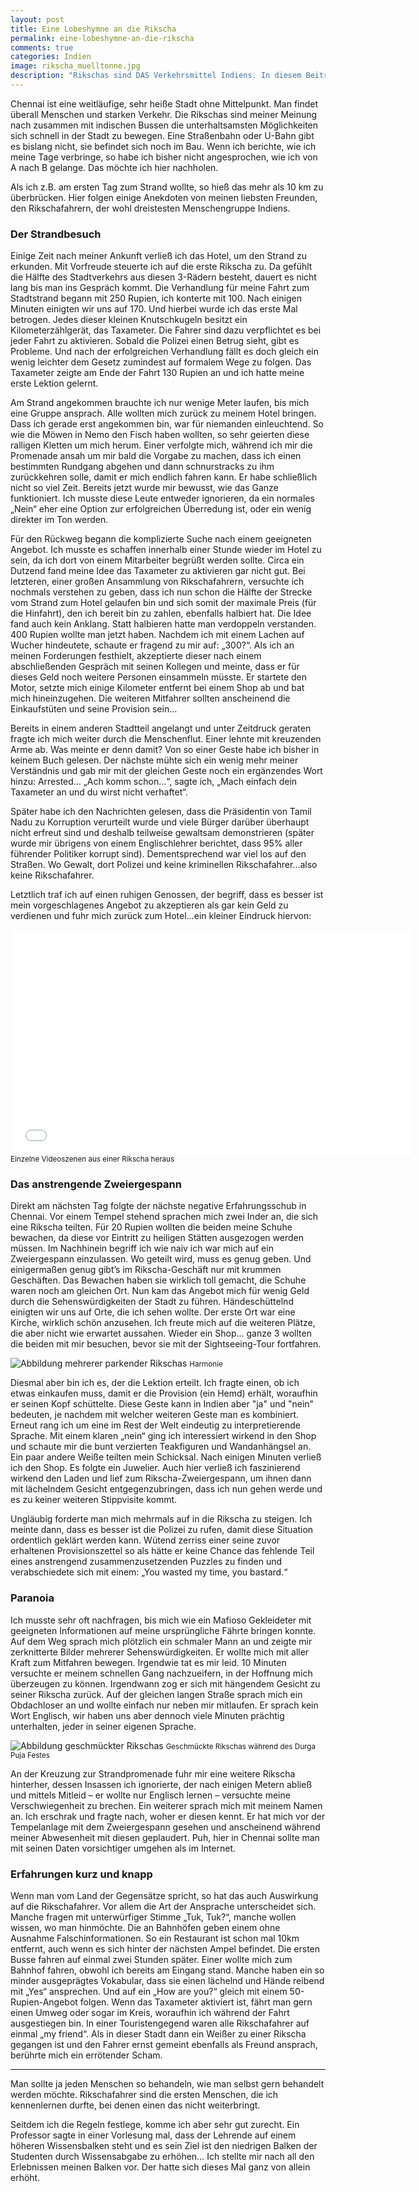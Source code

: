 ```yaml
---
layout: post
title: Eine Lobeshymne an die Rikscha
permalink: eine-lobeshymne-an-die-rikscha
comments: true
categories: Indien
image: rikscha_muelltonne.jpg
description: "Rikschas sind DAS Verkehrsmittel Indiens. In diesem Beitrag gebe ich einen Eindruck davon, was einem unerfahrenen Europäer beim Zusammentreffen mit Rikschafahrern alles passieren kann."
---
```


<p>Chennai ist eine weitläufige, sehr heiße Stadt ohne Mittelpunkt. Man findet überall Menschen und starken Verkehr. Die Rikschas sind meiner Meinung nach zusammen mit indischen Bussen die unterhaltsamsten Möglichkeiten sich schnell in der Stadt zu bewegen. Eine Straßenbahn oder U-Bahn gibt es bislang nicht, sie befindet sich noch im Bau. Wenn ich berichte, wie ich meine Tage verbringe, so habe ich bisher nicht angesprochen, wie ich von A nach B gelange. Das möchte ich hier nachholen.
<p>Als ich z.B. am ersten Tag zum Strand wollte, so hieß das mehr als 10 km zu überbrücken. Hier folgen einige Anekdoten von meinen liebsten Freunden, den Rikschafahrern, der wohl dreistesten Menschengruppe Indiens.
<h3>Der Strandbesuch</h3>
<p>Einige Zeit nach meiner Ankunft verließ ich das Hotel, um den Strand zu erkunden. Mit Vorfreude steuerte ich auf die erste Rikscha zu. Da gefühlt die Hälfte des Stadtverkehrs aus diesen 3-Rädern besteht, dauert es nicht lang bis man ins Gespräch kommt. Die Verhandlung für meine Fahrt zum Stadtstrand begann mit 250 Rupien, ich konterte mit 100. Nach einigen Minuten einigten wir uns auf 170. Und hierbei wurde ich das erste Mal betrogen. Jedes dieser kleinen Knutschkugeln besitzt ein Kilometerzählgerät, das Taxameter. Die Fahrer sind dazu verpflichtet es bei jeder Fahrt zu aktivieren. Sobald die Polizei einen Betrug sieht, gibt es Probleme. Und nach der erfolgreichen Verhandlung fällt es doch gleich ein wenig leichter dem Gesetz zumindest auf formalem Wege zu folgen. Das Taxameter zeigte am Ende der Fahrt 130 Rupien an und ich hatte meine erste Lektion gelernt.</p>
<p>Am Strand angekommen brauchte ich nur wenige Meter laufen, bis mich eine Gruppe ansprach. Alle wollten mich zurück zu meinem Hotel bringen. Dass ich gerade erst angekommen bin, war für niemanden einleuchtend. So wie die Möwen in Nemo den Fisch haben wollten, so sehr geierten diese ralligen Kletten um mich herum. Einer verfolgte mich, während ich mir die Promenade ansah um mir bald die Vorgabe zu machen, dass ich einen bestimmten Rundgang abgehen und dann schnurstracks zu ihm zurückkehren solle, damit er mich endlich fahren kann. Er habe schließlich nicht so viel Zeit. Bereits jetzt wurde mir bewusst, wie das Ganze funktioniert. Ich musste diese Leute entweder ignorieren, da ein normales „Nein“ eher eine Option zur erfolgreichen Überredung ist, oder ein wenig direkter im Ton werden.</h3>
<p>Für den Rückweg begann die komplizierte Suche nach einem geeigneten Angebot. Ich musste es schaffen innerhalb einer Stunde wieder im Hotel zu sein, da ich dort von einem Mitarbeiter begrüßt werden sollte. Circa ein Dutzend fand meine Idee das Taxameter zu aktivieren gar nicht gut. Bei letzteren, einer großen Ansammlung von Rikschafahrern, versuchte ich nochmals verstehen zu geben, dass ich nun schon die Hälfte der Strecke vom Strand zum Hotel gelaufen bin und sich somit der maximale Preis (für die Hinfahrt), den ich bereit bin zu zahlen, ebenfalls halbiert hat. Die Idee fand auch kein Anklang. Statt halbieren hatte man verdoppeln verstanden. 400 Rupien wollte man jetzt haben. Nachdem ich mit einem Lachen auf Wucher hindeutete, schaute er fragend zu mir auf: „300?“. Als ich an meinen Forderungen festhielt, akzeptierte dieser nach einem abschließenden Gespräch mit seinen Kollegen und meinte, dass er für dieses Geld noch weitere Personen einsammeln müsste. Er startete den Motor, setzte mich einige Kilometer entfernt bei einem Shop ab und bat mich hineinzugehen. Die weiteren Mitfahrer sollten anscheinend die Einkaufstüten und seine Provision sein…</p>
<p>Bereits in einem anderen Stadtteil angelangt und unter Zeitdruck geraten fragte ich mich weiter durch die Menschenflut. Einer lehnte mit kreuzenden Arme ab. Was meinte er denn damit? Von so einer Geste habe ich bisher in keinem Buch gelesen. Der nächste mühte sich ein wenig mehr meiner Verständnis und gab mir mit der gleichen Geste noch ein ergänzendes Wort hinzu: Arrested… „Ach komm schon…“, sagte ich, „Mach einfach dein Taxameter an und du wirst nicht verhaftet“.</p>
<p>Später habe ich den Nachrichten gelesen, dass die Präsidentin von Tamil Nadu zu Korruption verurteilt wurde und viele Bürger darüber überhaupt nicht erfreut sind und deshalb teilweise gewaltsam demonstrieren (später wurde mir übrigens von einem Englischlehrer berichtet, dass 95% aller führender Politiker korrupt sind). Dementsprechend war viel los auf den Straßen. Wo Gewalt, dort Polizei und keine kriminellen Rikschafahrer…also keine Rikschafahrer.</p>
<p>Letztlich traf ich auf einen ruhigen Genossen, der begriff, dass es besser ist mein vorgeschlagenes Angebot zu akzeptieren als gar kein Geld zu verdienen und fuhr mich zurück zum Hotel…ein kleiner Eindruck hiervon:</p>

<iframe width="640" height="360" src="//www.youtube-nocookie.com/embed/V3Efsmuc2fk?rel=0" frameborder="0" allowfullscreen></iframe>
<small>Einzelne Videoszenen aus einer Rikscha heraus</small>

<h3>Das anstrengende Zweiergespann</h3>
<p>Direkt am nächsten Tag folgte der nächste negative Erfahrungsschub in Chennai. Vor einem Tempel stehend sprachen mich zwei Inder an, die sich eine Rikscha teilten. Für 20 Rupien wollten die beiden meine Schuhe bewachen, da diese vor Eintritt zu heiligen Stätten ausgezogen werden müssen. Im Nachhinein begriff ich wie naiv ich war mich auf ein Zweiergespann einzulassen. Wo geteilt wird, muss es genug geben. Und einigermaßen genug gibt’s im Rikscha-Geschäft nur mit krummen Geschäften. Das Bewachen haben sie wirklich toll gemacht, die Schuhe waren noch am gleichen Ort. Nun kam das Angebot mich für wenig Geld durch die Sehenswürdigkeiten der Stadt zu führen. Händeschüttelnd einigten wir uns auf Orte, die ich sehen wollte. Der erste Ort war eine Kirche, wirklich schön anzusehen. Ich freute mich auf die weiteren Plätze, die aber nicht wie erwartet aussahen. Wieder ein Shop… ganze 3 wollten die beiden mit mir besuchen, bevor sie mit der Sightseeing-Tour fortfahren.</p>

![Abbildung mehrerer parkender Rikschas](/images/rikscha_muelltonne.jpg "Mehrere parkende Rikschas")
<small>Harmonie</small>

<p>Diesmal aber bin ich es, der die Lektion erteilt. Ich fragte einen, ob ich etwas einkaufen muss, damit er die Provision (ein Hemd) erhält, woraufhin er seinen Kopf schüttelte. Diese Geste kann in Indien aber "ja" und "nein" bedeuten, je nachdem mit welcher weiteren Geste man es kombiniert. Erneut rang ich um eine im Rest der Welt eindeutig zu interpretierende Sprache. Mit einem klaren „nein“ ging ich interessiert wirkend in den Shop und schaute mir die bunt verzierten Teakfiguren und Wandanhängsel an. Ein paar andere Weiße teilten mein Schicksal. Nach einigen Minuten verließ ich den Shop. Es folgte ein Juwelier. Auch hier verließ ich faszinierend wirkend den Laden und lief zum Rikscha-Zweiergespann, um ihnen dann mit lächelndem Gesicht entgegenzubringen, dass ich nun gehen werde und es zu keiner weiteren Stippvisite kommt.</p>
<p>Ungläubig forderte man mich mehrmals auf in die Rikscha zu steigen. Ich meinte dann, dass es besser ist die Polizei zu rufen, damit diese Situation ordentlich geklärt werden kann. Wütend zerriss einer seine zuvor erhaltenen Provisionszettel so als hätte er keine Chance das fehlende Teil eines anstrengend zusammenzusetzenden Puzzles zu finden und verabschiedete sich mit einem: „You wasted my time, you bastard.“</p>
<h3>Paranoia</h3>
<p>Ich musste sehr oft nachfragen, bis mich wie ein Mafioso Gekleideter mit geeigneten Informationen auf meine ursprüngliche Fährte bringen konnte. Auf dem Weg sprach mich plötzlich ein schmaler Mann an und zeigte mir zerknitterte Bilder mehrerer Sehenswürdigkeiten. Er wollte mich mit aller Kraft zum Mitfahren bewegen. Irgendwie tat es mir leid. 10 Minuten versuchte er meinem schnellen Gang nachzueifern, in der Hoffnung mich überzeugen zu können. Irgendwann zog er sich mit hängendem Gesicht zu seiner Rikscha zurück. Auf der gleichen langen Straße sprach mich ein Obdachloser an und wollte einfach nur neben mir mitlaufen. Er sprach kein Wort Englisch, wir haben uns aber dennoch viele Minuten prächtig unterhalten, jeder in seiner eigenen Sprache.</p>

![Abbildung geschmückter Rikschas](/images/geschmueckte_rikschas.jpg "Geschmückte Rikschas")
<small>Geschmückte Rikschas während des Durga Puja Festes</small>

<p>An der Kreuzung zur Strandpromenade fuhr mir eine weitere Rikscha hinterher, dessen Insassen ich ignorierte, der nach einigen Metern abließ und mittels Mitleid – er wollte nur Englisch lernen – versuchte meine Verschwiegenheit zu brechen. Ein weiterer sprach mich mit meinem Namen an. Ich erschrak und fragte nach, woher er diesen kennt. Er hat mich vor der Tempelanlage mit dem Zweiergespann gesehen und anscheinend während meiner Abwesenheit mit diesen geplaudert. Puh, hier in Chennai sollte man mit seinen Daten vorsichtiger umgehen als im Internet.</p>
<h3>Erfahrungen kurz und knapp</h3>
<p>Wenn man vom Land der Gegensätze spricht, so hat das auch Auswirkung auf die Rikschafahrer. Vor allem die Art der Ansprache unterscheidet sich. Manche fragen mit unterwürfiger Stimme „Tuk, Tuk?“, manche wollen wissen, wo man hinmöchte. Die an Bahnhöfen geben einem ohne Ausnahme Falschinformationen. So ein Restaurant ist schon mal 10km entfernt, auch wenn es sich hinter der nächsten Ampel befindet. Die ersten Busse fahren auf einmal zwei Stunden später. Einer wollte mich zum Bahnhof fahren, obwohl ich bereits am Eingang stand. Manche haben ein so minder ausgeprägtes Vokabular, dass sie einen lächelnd und Hände reibend mit „Yes“ ansprechen. Und auf ein „How are you?“ gleich mit einem 50-Rupien-Angebot folgen. Wenn das Taxameter aktiviert ist, fährt man gern einen Umweg oder sogar im Kreis, woraufhin ich während der Fahrt ausgestiegen bin. In einer Touristengegend waren alle Rikschafahrer auf einmal „my friend“. Als in dieser Stadt dann ein Weißer zu einer Rikscha gegangen ist und den Fahrer ernst gemeint ebenfalls als Freund ansprach, berührte mich ein errötender Scham.</p>
<hr>
<p>Man sollte ja jeden Menschen so behandeln, wie man selbst gern behandelt werden möchte. Rikschafahrer sind die ersten Menschen, die ich kennenlernen durfte, bei denen einen das nicht weiterbringt.</p>
<p>Seitdem ich die Regeln festlege, komme ich aber sehr gut zurecht. Ein Professor sagte in einer Vorlesung mal, dass der Lehrende auf einem höheren Wissensbalken steht und es sein Ziel ist den niedrigen Balken der Studenten durch Wissensabgabe zu erhöhen… Ich stellte mir nach all den Erlebnissen meinen Balken vor. Der hatte sich dieses Mal ganz von allein erhöht.</p>
